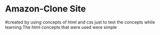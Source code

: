 # Amazon-Clone Site 

#created by using concepts of html and css just to test the concepts while learning
 The html concepts that were used were simple
 

